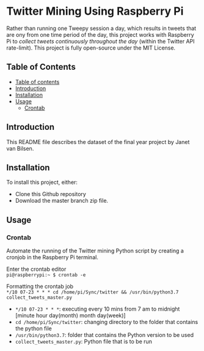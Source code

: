 # Twitter Mining Using Raspberry Pi
Rather than running one Tweepy session a day, which results in tweets that are ony from one time period of the day, this project works with Raspberry Pi to _collect tweets continuously throughout the day_ (within the Twitter API rate-limit). This project is fully open-source under the MIT License.

## Table of Contents ##
<!--ts-->
   * [Table of contents](#table-of-contents)
   * [Introduction](#introduction)
   * [Installation](#installation)
   * [Usage](#usage)
      * [Crontab](#crontab)
<!--te-->

## Introduction ##
This README file describes the dataset of the final year project by Janet van Bilsen.  

## Installation ##
To install this project, either:
* Clone this Github repository 
* Download the master branch zip file.


## Usage ##

### Crontab ###
Automate the running of the Twitter mining Python script by creating a cronjob in the Raspberry Pi terminal.  

Enter the crontab editor  
`pi@raspberrypi:~ $ crontab -e`
 
Formatting the crontab job  
`*/10 07-23 * * * cd /home/pi/Sync/twitter && /usr/bin/python3.7 collect_tweets_master.py`  
* `*/10 07-23 * * *`: executing every 10 mins from 7 am to midnight [minute hour day(month) month day(week)]
* `cd /home/pi/Sync/twitter`: changing directory to the folder that contains the python file
* `/usr/bin/python3.7`: folder that contains the Python version to be used
* `collect_tweets_master.py`: Python file that is to be run
